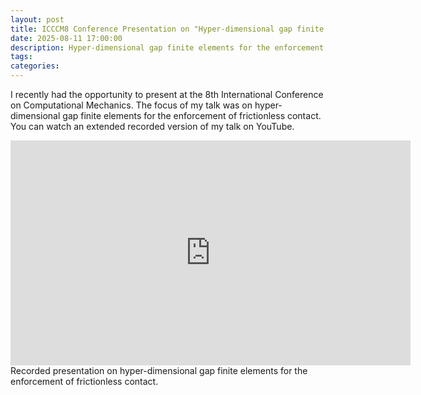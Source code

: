 ```yaml
---
layout: post
title: ICCCM8 Conference Presentation on "Hyper-dimensional gap finite elements for the enforcement of frictionless contact"
date: 2025-08-11 17:00:00
description: Hyper-dimensional gap finite elements for the enforcement of frictionless contact
tags:
categories: 
---
```


I recently had the opportunity to present at the 8th International Conference on Computational Mechanics. The focus of my talk was on hyper-dimensional gap finite elements for the enforcement of frictionless contact. You can watch an extended recorded version of my talk on YouTube.

<center>
	<iframe width="640" height="360" src="https://www.youtube.com/embed/YjsMmYsZrD0" frameborder="0" centering=true allowfullscreen></iframe>
</center>
<div class="caption">
    Recorded presentation on hyper-dimensional gap finite elements for the enforcement of frictionless contact.
</div>